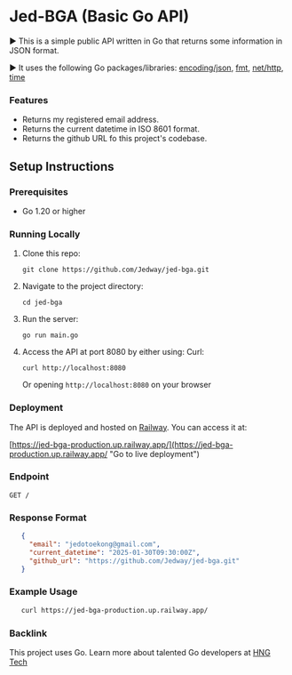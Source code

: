 # Jed-BGA (Basic Go API)

▶️ This is a simple public API written in Go that returns some information in JSON format.

▶️ It uses the following Go packages/libraries: [encoding/json](https://pkg.go.dev/encoding/json "encoding/json"), [fmt](https://pkg.go.dev/fmt "Go to fmt"), [net/http](https://pkg.go.dev/net/http "Go to net/http"), [time](https://pkg.go.dev/time "Go to time")

### Features

- Returns my registered email address.
- Returns the current datetime in ISO 8601 format.
- Returns the github URL fo this project's codebase.

## Setup Instructions

### Prerequisites

- Go 1.20 or higher

### Running Locally

1. Clone this repo:

   ```
   git clone https://github.com/Jedway/jed-bga.git

   ```
2. Navigate to the project directory:

   ```
   cd jed-bga
   ```
3. Run the server:

   ```
   go run main.go
   ```
4. Access the API at port 8080 by either using:
   Curl:

   ```
   curl http://localhost:8080
   ```

   Or opening ``http://localhost:8080`` on your browser

### Deployment

The API is deployed and hosted on [Railway](https://railway.com/ "Railway.com"). You can access it at:

[https://jed-bga-production.up.railway.app/](https://jed-bga-production.up.railway.app/ "Go to live deployment")

### Endpoint

```
GET /
```

### Response Format

```json
   {
     "email": "jedotoekong@gmail.com",
     "current_datetime": "2025-01-30T09:30:00Z",
     "github_url": "https://github.com/Jedway/jed-bga.git"
   }
```

### Example Usage


```bash
   curl https://jed-bga-production.up.railway.app/
```

### Backlink

This project uses Go. Learn more about talented Go developers at [HNG Tech](https://hng.tech/hire/golang-developers "Hire Go devs")
